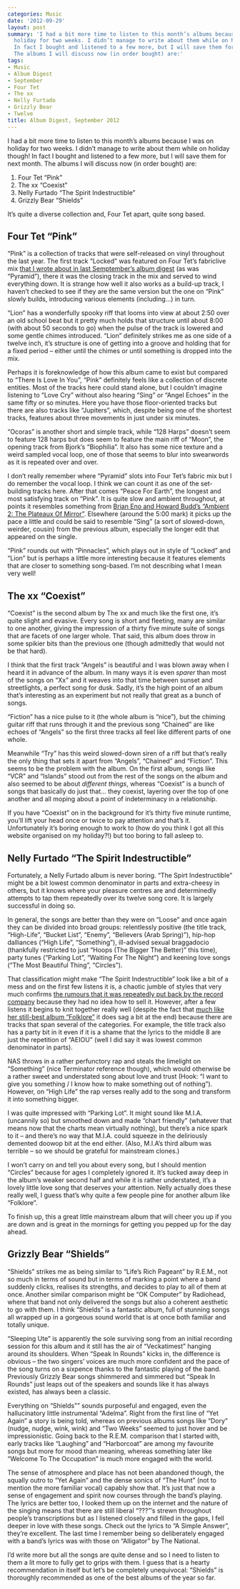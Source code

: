 ```yaml
---
categories: Music
date: '2012-09-29'
layout: post
summary: 'I had a bit more time to listen to this month’s albums because I was on
  holiday for two weeks. I didn’t manage to write about them while on holiday though!
  In fact I bought and listened to a few more, but I will save them for next month.
  The albums I will discuss now (in order bought) are:'
tags:
- Music
- Album Digest
- September
- Four Tet
- The xx
- Nelly Furtado
- Grizzly Bear
- Twelve
title: Album Digest, September 2012
---
```


I had a bit more time to listen to this month’s albums because I was on holiday for two weeks. I didn’t manage to write about them while on holiday though! In fact I bought and listened to a few more, but I will save them for next month. The albums I will discuss now (in order bought) are:

1. Four Tet “Pink”
2. The xx “Coexist”
3. Nelly Furtado “The Spirit Indestructible”
4. Grizzly Bear “Shields”

It’s quite a diverse collection and, Four Tet apart, quite song based.

## Four Tet “Pink”

“Pink” is a collection of tracks that were self-released on vinyl throughout the last year. The first track “Locked” was featured on Four Tet’s fabriclive mix [that I wrote about in last Semptember’s album digest](album-digest-september-2011) (as was “Pyramid”), there it was the closing track in the mix and served to wind everything down. It is strange how well it also works as a build-up track, I haven’t checked to see if they are the same version but the one on “Pink” slowly builds, introducing various elements (including…) in turn.

“Lion” has a wonderfully spooky riff that looms into view at about 2:50 over an old school beat but it pretty much holds that structure until about 8:00 (with about 50 seconds to go) when the pulse of the track is lowered and some gentle chimes introduced. “Lion” definitely strikes me as one side of a twelve inch, it’s structure is one of getting into a groove and holding that for a fixed period – either until the chimes or until something is dropped into the mix.

Perhaps it is foreknowledge of how this album came to exist but compared to “There Is Love In You”, “Pink” definitely feels like a collection of discrete entities. Most of the tracks here could stand alone, but I couldn’t imagine listening to “Love Cry” without also hearing “Sing” or “Angel Echoes” in the same fifty or so minutes. Here you have those floor-oriented tracks but there are also tracks like “Jupiters”, which, despite being one of the shortest tracks, features about three movements in just under six minutes.

“Ocoras” is another short and simple track, while “128 Harps” doesn’t seem to feature 128 harps but does seem to feature the main riff of “Moon”, the opening track from Bjork’s “Biophilia”. It also has some nice texture and a weird sampled vocal loop, one of those that seems to blur into swearwords as it is repeated over and over.

I don’t really remember where “Pyramid” slots into Four Tet’s fabric mix but I do remember the vocal loop. I think we can count it as one of the set-building tracks here. After that comes “Peace For Earth”, the longest and most satisfying track on “Pink”. It is quite slow and ambient throughout, at points it resembles something from [Brian Eno and Howard Budd’s “Ambient 2: The Plateaux Of Mirror”](uc16). Elsewhere (around the 5:00 mark) it picks up the pace a little and could be said to resemble “Sing” (a sort of slowed-down, weirder, cousin) from the previous album, especially the longer edit that appeared on the single.

“Pink” rounds out with “Pinnacles”, which plays out in style of “Locked” and “Lion” but is perhaps a little more interesting because it features elements that are closer to something song-based. I’m not describing what I mean very well!

## The xx “Coexist”

“Coexist” is the second album by The xx and much like the first one, it’s quite slight and evasive. Every song is short and fleeting, many are similar to one another, giving the impression of a thirty five minute suite of songs that are facets of one larger whole. That said, this album does throw in some spikier bits than the previous one (though admittedly that would not be that hard).

I think that the first track “Angels” is beautiful and I was blown away when I heard it in advance of the album. In many ways it is even _sparer_ than most of the songs on “Xx” and it weaves into that time between sunset and streetlights, a perfect song for dusk. Sadly, it’s the high point of an album that’s interesting as an experiment but not really that great as a bunch of songs.

“Fiction” has a nice pulse to it (the whole album is “nice”), but the chiming guitar riff that runs through it and the previous song “Chained” are like echoes of “Angels” so the first three tracks all feel like different parts of one whole.

Meanwhile “Try” has this weird slowed-down siren of a riff but that’s really the only thing that sets it apart from “Angels”, “Chained” and “Fiction”. This seems to be the problem with the album. On the first album, songs like “VCR” and “Islands” stood out from the rest of the songs on the album and also seemed to be about _different things_, whereas “Coexist” is a bunch of songs that basically do just that… they coexist, layering over the top of one another and all moping about a point of indeterminacy in a relationship.

If you have “Coexist” on in the background for it’s thirty five minute runtime, you’ll lift your head once or twice to pay attention and that’s it. Unfortunately it’s boring enough to work to (how do you think I got all this website organised on my holiday?!) but too boring to fall asleep to.

## Nelly Furtado “The Spirit Indestructible”

Fortunately, a Nelly Furtado album is never boring. “The Spirt Indestructible” might be a bit lowest common denominator in parts and extra-cheesy in others, but it knows where your pleasure centres are and determinedly attempts to tap them repeatedly over its twelve song core. It is largely successful in doing so.

In general, the songs are better than they were on “Loose” and once again they can be divided into broad groups: relentlessly positive (the title track, “High-Life”, “Bucket List”, “Enemy”, “Believers (Arab Spring)”), hip-hop dalliances (“High Life”, “Something”), ill-advised sexual braggadocio (thankfully restricted to just “Hoops (The Bigger The Better)” this time), party tunes (“Parking Lot”, “Waiting For The Night”) and keening love songs (“The Most Beautiful Thing”, “Circles”).

That classification might make “The Spirit Indestructible” look like a bit of a mess and on the first few listens it is, a chaotic jumble of styles that very much confirms [the rumours that it was repeatedly put back by the record company](http://www.contactmusic.com/news/nelly-furtado-album-delayed_1329454) because they had no idea how to sell it. However, after a few listens it begins to knit together really well (despite the fact that [much like her still-best album “Folklore”](uc20) it does sag a bit at the end) because there are tracks that span several of the categories. For example, the title track also has a party bit in it even if it is a shame that the lyrics to the middle 8 are just the repetition of “AEIOU” (well I did say it was lowest common denominator in parts).

NAS throws in a rather perfunctory rap and steals the limelight on “Something” (nice Terminator reference though), which would otherwise be a rather sweet and understated song about love and trust (Hook: “I want to give you something / I know how to make something out of nothing”). However, on “High Life” the rap verses really add to the song and transform it into something bigger.

I was quite impressed with “Parking Lot”. It might sound like M.I.A. (uncannily so) but smoothed down and made “chart friendly” (whatever that means now that the charts mean virtually nothing), but there’s a nice spark to it – and there’s no way that M.I.A. could squeeze in the deliriously demented doowop bit at the end either. (Also, M.I.A’s third album was terrible – so we should be grateful for mainstream clones.)

I won’t carry on and tell you about every song, but I should mention “Circles” because for ages I completely ignored it. It’s tucked away deep in the album’s weaker second half and while it is rather understated, it’s a lovely little love song that deserves your attention. Nelly actually does these really well, I guess that’s why quite a few people pine for another album like “Folklore”.

To finish up, this a great little mainstream album that will cheer you up if you are down and is great in the mornings for getting you pepped up for the day ahead.

## Grizzly Bear “Shields”

“Shields” strikes me as being similar to “Life’s Rich Pageant” by R.E.M., not so much in terms of sound but in terms of marking a point where a band suddenly clicks, realises its strengths, and decides to play to all of them at once. Another similar comparison might be “OK Computer” by Radiohead, where that band not only delivered the songs but also a coherent aesthetic to go with them. I think “Shields” is a fantastic album, full of stunning songs all wrapped up in a gorgeous sound world that is at once both familiar and totally unique.

“Sleeping Ute” is apparently the sole surviving song from an initial recording session for this album and it still has the air of “Veckatimest” hanging around its shoulders. When “Speak In Rounds” kicks in, the difference is obvious – the two singers’ voices are much more confident and the pace of the song turns on a sixpence thanks to the fantastic playing of the band. Previously Grizzly Bear songs shimmered and simmered but “Speak In Rounds” just leaps out of the speakers and sounds like it has always existed, has always been a classic.

Everything on “Shields”” sounds purposeful and engaged, even the hallucinatory little instrumental “Adelma”. Right from the first line of “Yet Again” a story is being told, whereas on previous albums songs like “Dory” (nudge, nudge, wink, wink) and “Two Weeks” seemed to just hover and be impressionistic. Going back to the R.E.M. comparison that I started with, early tracks like “Laughing” and “Harborcoat” are among my favourite songs but more for mood than meaning, whereas something later like “Welcome To The Occupation” is much more engaged with the world.

The sense of atmosphere and place has not been abandoned though, the squally outro to “Yet Again” and the dense sonics of “The Hunt” (not to mention the more familiar vocal) capably show that. It’s just that now a sense of engagement and spirit now courses through the band’s playing. The lyrics are better too, I looked them up on the internet and the nature of the singing means that there are still liberal “???”’s strewn throughout people’s transcriptions but as I listened closely and filled in the gaps, I fell deeper in love with these songs. Check out the lyrics to “A Simple Answer”, they’re excellent. The last time I remember being so deliberately engaged with a band’s lyrics was with those on “Alligator” by The National.

I’d write more but all the songs are quite dense and so I need to listen to them a lit more to fully get to grips with them. I guess that is a hearty recommendation in itself but let’s be completely unequivocal: “Shields” is thoroughly recommended as one of the best albums of the year so far.